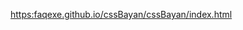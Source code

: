 [https:faqexe.github.io/cssBayan/cssBayan/index.html](https:faqexe.github.io/cssBayan/cssBayan/index.html)